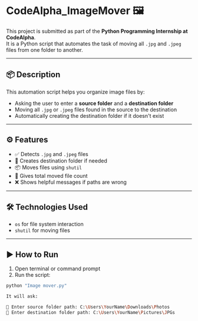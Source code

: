 # CodeAlpha_ImageMover 🖼️

This project is submitted as part of the **Python Programming Internship at CodeAlpha**.  
It is a Python script that automates the task of moving all `.jpg` and `.jpeg` files from one folder to another.

---

## 📦 Description

This automation script helps you organize image files by:
- Asking the user to enter a **source folder** and a **destination folder**
- Moving all `.jpg` or `.jpeg` files found in the source to the destination
- Automatically creating the destination folder if it doesn't exist

---

## ⚙️ Features

- ✅ Detects `.jpg` and `.jpeg` files
- 📂 Creates destination folder if needed
- 📦 Moves files using `shutil`
- 🧠 Gives total moved file count
- ❌ Shows helpful messages if paths are wrong

---

## 🛠️ Technologies Used

- `os` for file system interaction
- `shutil` for moving files

---

## ▶️ How to Run

1. Open terminal or command prompt
2. Run the script:
```bash
python "Image mover.py"

It will ask:

📂 Enter source folder path: C:\Users\YourName\Downloads\Photos
📁 Enter destination folder path: C:\Users\YourName\Pictures\JPGs


